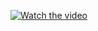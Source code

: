 [![Watch the video](https://st2.depositphotos.com/5394392/11901/v/950/depositphotos_119010688-stock-illustration-play-icon-audio-or-video.jpg)](https://youtu.be/vt5fpE0bzSY)
